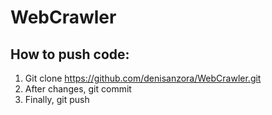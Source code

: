 # WebCrawler

## How to push code:

1. Git clone https://github.com/denisanzora/WebCrawler.git
1. After changes, git commit 
1. Finally, git push
